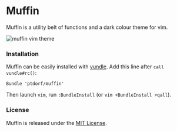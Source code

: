 # Muffin

Muffin is a utility belt of functions and a dark colour theme for vim.

![muffin vim theme](https://hostr.co/file/oEB9Dk5jqmsV/muffin.png)


### Installation

Muffin can be easily installed with [vundle](https://github.com/gmarik/vundle).
Add this line after `call vundle#rc()`:

```vim
Bundle 'ptdorf/muffin'
```

Then launch `vim`, run `:BundleInstall` (or `vim +BundleInstall +qall`).


### License

Muffin is released under the [MIT License](http://opensource.org/licenses/MIT).
